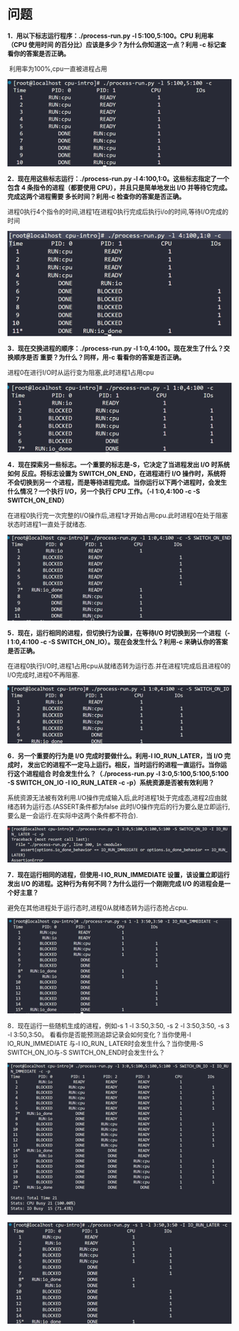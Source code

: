 # 问题

**1．用以下标志运行程序：./process-run.py -l 5:100,5:100。CPU 利用率（CPU 使用时间 的百分比）应该是多少？为什么你知道这一点？利用 -c 标记查看你的答案是否正确。**

​	利用率为100%,cpu一直被进程占用

![](./image/1.png)

**2．现在用这些标志运行：./process-run.py -l 4:100,1:0。这些标志指定了一个包含 4 条指令的进程（都要使用 CPU），并且只是简单地发出 I/O 并等待它完成。完成这两个进程需要 多长时间？利用-c 检查你的答案是否正确。**

进程0执行4个指令的时间,进程1在进程0执行完成后执行i/o的时间,等待I/O完成的时间

![](./image/2.png)

**3．现在交换进程的顺序：./process-run.py -l 1:0,4:100。现在发生了什么？交换顺序是否 重要？为什么？同样，用-c 看看你的答案是否正确。**

进程0在进行I/O时从运行变为阻塞,此时进程1占用cpu

![](./image/3.png)

**4．现在探索另一些标志。一个重要的标志是-S，它决定了当进程发出 I/O 时系统如何 反应。将标志设置为 SWITCH_ON_END，在进程进行 I/O 操作时，系统将不会切换到另一 个进程，而是等待进程完成。当你运行以下两个进程时，会发生什么情况？一个执行 I/O，另一个执行 CPU 工作。（-l 1:0,4:100 -c -S SWITCH_ON_END）**

在进程0执行完一次完整的I/O操作后,进程1才开始占用cpu.此时进程0在处于阻塞状态时进程1一直处于就绪态.

![](./image/4.png)

**5．现在，运行相同的进程，但切换行为设置，在等待I/O 时切换到另一个进程（-l 1:0,4:100 -c -S SWITCH_ON_IO）。现在会发生什么？利用-c 来确认你的答案是否正确。**

在进程0执行I/O时,进程1占用cpu从就绪态转为运行态.并在进程1完成后且进程0的I/O完成时,进程0不再阻塞.

![](./image/5.png)

**6．另一个重要的行为是 I/O 完成时要做什么。利用-I IO_RUN_LATER，当 I/O 完成时， 发出它的进程不一定马上运行。相反，当时运行的进程一直运行。当你运行这个进程组合 时会发生什么？（./process-run.py -l 3:0,5:100,5:100,5:100 -S SWITCH_ON_IO -I IO_RUN_LATER -c -p）系统资源是否被有效利用？**



系统资源无法被有效利用.I/O操作完成输入后,此时进程1处于完成态,进程2应由就绪态转为运行态.(ASSERT条件都为false    此时I/O操作完后的行为要么是立即运行,要么是一会运行.在实际中这两个条件都不符合).

![](./image/6.png)

**7．现在运行相同的进程，但使用-I IO_RUN_IMMEDIATE 设置，该设置立即运行发出 I/O 的进程。这种行为有何不同？为什么运行一个刚刚完成 I/O 的进程会是一个好主意？**

避免在其他进程处于运行态时,进程0从就绪态转为运行态抢占cpu.

![](./image/7.png)

8．现在运行一些随机生成的进程，例如-s 1 -l 3:50,3:50, -s 2 -l 3:50,3:50, -s 3 -l 3:50,3:50。 看看你是否能预测追踪记录会如何变化？当你使用-I IO_RUN_IMMEDIATE 与-I IO_RUN_
LATER时会发生什么？当你使用-S SWITCH_ON_IO与-S SWITCH_ON_END时会发生什么？



![](./image/8.png)

![](./image/8-2.png)